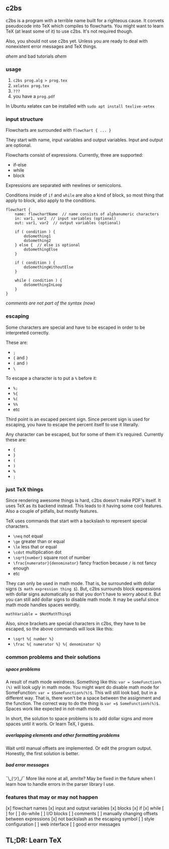 ## c2bs

c2bs is a program with a terrible name built for a righteous cause. It convets pseudocode into TeX which compiles to flowcharts. You might want to learn TeX (at least some of it) to use c2bs. It's not required though.

Also, you should not use c2bs yet. Unless you are ready to deal with nonexistent error messages and TeX things. 

*ahem* and bad tutorials *ahem*

### usage

1. `c2bs prog.alg > prog.tex`
2. `xelatex prog.tex`
3. `???`
4. you have a `prog.pdf`

In Ubuntu xelatex can be installed with `sudo apt install texlive-xetex`

### input structure

Flowcharts are surrounded with `flowchart { ... }`

They start with name, input variables and output variables. Input and output are optional.

Flowcharts consist of expressions. Currently, three are supported:
* if-else
* while
* block

Expressions are separated with newlines or semicolons.

Conditions inside of `if` and `while` are also a kind of block, so most thing that apply to block, also apply to the conditions.


```
flowchart {
    name: flowchartName  // name consists of alphanumeric characters
    in: var1, var2  // input variables (optional)
    out: var1, var2  // output variables (optional)
    
    if ( condition ) {
        doSomething1
        doSomething2
    } else {  // else is optional
        doSomethingElse
    }
    
    if ( condition ) {
        doSomethingWithoutElse
    }
    
    while ( condition ) {
        doSomethingInLoop
    }
}
```
*comments are not part of the syntax (now)*

### escaping

Some characters are special and have to be escaped in order to be interpreted correctly.

These are:
* `;`
* `{` and `}`
* `(` and `)`
* `\`

To escape a character is to put a `%` before it:
* `%;`
* `%{`
* `%(`
* `%%`
* etc

Third point is an escaped percent sign. Since percent sign is used for escaping, you have to escape the percent itself to use it literally.

Any character can be escaped, but for some of them it's required. 
Currently these are:
* `{`
* `}`
* `(`
* `)`
* `%`
* `;`

### just TeX things

Since rendering awesome things is hard, c2bs doesn't make PDF's itself. It uses TeX as its backend instead. This leads to it having some cool features. Also a couple of pitfalls, but mostly features.

TeX uses commands that start with a backslash to represent special characters.

* `\neq` not equal
* `\ge` greater than or equal
* `\le` less that or equal
* `\cdot` multiplication dot
* `\sqrt{number}` square root of number
* `\frac{numerator}{denominator}` fancy fraction because `/` is not fancy enough
* etc

They can only be used in math mode. That is, be surrounded with dollar signs (`$ math expression thing $`). But, c2bs surrounds block expressions with dollar signs automatically so that you don't have to worry about it. But you can still add dollar signs to disable math mode. It may be useful since math mode handles spaces weirdly.

`mathVariable = $NotMathThing$`

Also, since brackets are special characters in c2bs, they have to be escaped, so the above commands will look like this:
* `\sqrt %{ number %}`
* `\frac %{ numerator %} %{ denominator %}`

### common problems and their solutions

##### space problems
A result of math mode weirdness.
Something like this: `var = SomeFunction%(%)` will look ugly in math mode. You might want do disable math mode for SomeFunction: `var = $SomeFunction%(%)$`. This will still look bad, but in a different way. That is, there won't be a space between the assignment and the function. The correct way to do the thing is `var =$ SomeFunction%(%)$`. Spaces work like expected in not-math mode.

In short, the solution to space problems is to add dollar signs and more spaces until it worls. Or learn TeX, I guess.

##### overlapping elements and other formatting problems
Wait until manual offsets are implemented. Or edit the program output. Honestly, the first solution is better.

##### bad error messages
¯\\\_(ツ)\_/¯
More like none at all, amrite?
May be fixed in the future when I learn how to handle errors in the parser library I use.

### features that may or may not happen

[x] flowchart names
[x] input and output variables
[x] blocks
[x] if
[x] while
[ ] for
[ ] do-while
[ ] I/O blocks
[ ] comments
[ ] manually changing offsets between expressions
[x] not backslash as the escaping symbol
[ ] style configuration
[ ] web interface
[ ] good error messages

## TL;DR: Learn TeX
